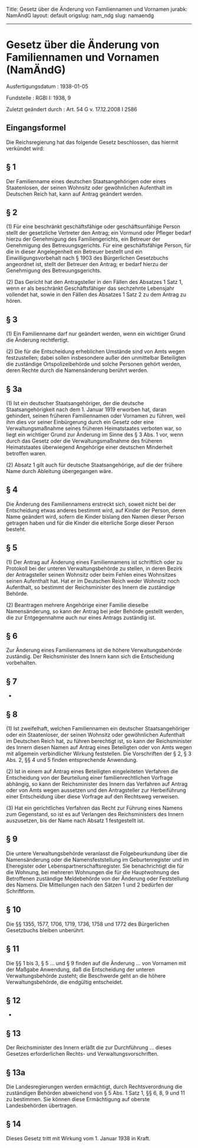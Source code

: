 Title: Gesetz über die Änderung von Familiennamen und Vornamen
jurabk: NamÄndG
layout: default
origslug: nam_ndg
slug: namaendg

---

# Gesetz über die Änderung von Familiennamen und Vornamen (NamÄndG)

Ausfertigungsdatum
:   1938-01-05

Fundstelle
:   RGBl I: 1938, 9

Zuletzt geändert durch
:   Art. 54 G v. 17.12.2008 I 2586


## Eingangsformel

Die Reichsregierung hat das folgende Gesetz beschlossen, das hiermit
verkündet wird:


## § 1

Der Familienname eines deutschen Staatsangehörigen oder eines
Staatenlosen, der seinen Wohnsitz oder gewöhnlichen Aufenthalt im
Deutschen Reich hat, kann auf Antrag geändert werden.


## § 2

(1) Für eine beschränkt geschäftsfähige oder geschäftsunfähige Person
stellt der gesetzliche Vertreter den Antrag; ein Vormund oder Pfleger
bedarf hierzu der Genehmigung des Familiengerichts, ein Betreuer der
Genehmigung des Betreuungsgerichts. Für eine geschäftsfähige Person,
für die in dieser Angelegenheit ein Betreuer bestellt und ein
Einwilligungsvorbehalt nach § 1903 des Bürgerlichen Gesetzbuchs
angeordnet ist, stellt der Betreuer den Antrag; er bedarf hierzu der
Genehmigung des Betreuungsgerichts.

(2) Das Gericht hat den Antragsteller in den Fällen des Absatzes 1
Satz 1, wenn er als beschränkt Geschäftsfähiger das sechzehnte
Lebensjahr vollendet hat, sowie in den Fällen des Absatzes 1 Satz 2 zu
dem Antrag zu hören.


## § 3

(1) Ein Familienname darf nur geändert werden, wenn ein wichtiger
Grund die Änderung rechtfertigt.

(2) Die für die Entscheidung erheblichen Umstände sind von Amts wegen
festzustellen; dabei sollen insbesondere außer den unmittelbar
Beteiligten die zuständige Ortspolizeibehörde und solche Personen
gehört werden, deren Rechte durch die Namensänderung berührt werden.


## § 3a

(1) Ist ein deutscher Staatsangehöriger, der die deutsche
Staatsangehörigkeit nach dem 1. Januar 1919 erworben hat, daran
gehindert, seinen früheren Familiennamen oder Vornamen zu führen, weil
ihm dies vor seiner Einbürgerung durch ein Gesetz oder eine
Verwaltungsmaßnahme seines früheren Heimatstaates verboten war, so
liegt ein wichtiger Grund zur Änderung im Sinne des § 3 Abs. 1 vor,
wenn durch das Gesetz oder die Verwaltungsmaßnahme des früheren
Heimatstaates überwiegend Angehörige einer deutschen Minderheit
betroffen waren.

(2) Absatz 1 gilt auch für deutsche Staatsangehörige, auf die der
frühere Name durch Ableitung übergegangen wäre.


## § 4

Die Änderung des Familiennamens erstreckt sich, soweit nicht bei der
Entscheidung etwas anderes bestimmt wird, auf Kinder der Person, deren
Name geändert wird, sofern die Kinder bislang den Namen dieser Person
getragen haben und für die Kinder die elterliche Sorge dieser Person
besteht.


## § 5

(1) Der Antrag auf Änderung eines Familiennamens ist schriftlich oder
zu Protokoll bei der unteren Verwaltungsbehörde zu stellen, in deren
Bezirk der Antragsteller seinen Wohnsitz oder beim Fehlen eines
Wohnsitzes seinen Aufenthalt hat. Hat er im Deutschen Reich weder
Wohnsitz noch Aufenthalt, so bestimmt der
Reichsminister des Innern              die zuständige Behörde.

(2) Beantragen mehrere Angehörige einer Familie dieselbe
Namensänderung, so kann der Antrag bei jeder Behörde gestellt werden,
die zur Entgegennahme auch nur eines Antrags zuständig ist.


## § 6

Zur Änderung eines Familiennamens ist die höhere Verwaltungsbehörde
zuständig. Der
Reichsminister des Innern              kann sich die Entscheidung
vorbehalten.


## § 7

-


## § 8

(1) Ist zweifelhaft, welchen Familiennamen ein deutscher
Staatsangehöriger oder ein Staatenloser, der seinen Wohnsitz oder
gewöhnlichen Aufenthalt im Deutschen Reich hat, zu führen berechtigt
ist, so kann der
Reichsminister des Innern              diesen Namen auf Antrag eines
Beteiligten oder von Amts wegen
mit allgemein verbindlicher Wirkung              feststellen. Die
Vorschriften der § 2, § 3 Abs. 2, §§ 4 und 5 finden entsprechende
Anwendung.

(2) Ist in einem auf Antrag eines Beteiligten eingeleiteten Verfahren
die Entscheidung von der Beurteilung einer familienrechtlichen
Vorfrage abhängig, so kann der
Reichsminister des Innern              das Verfahren auf Antrag oder
von Amts wegen aussetzen und den Antragsteller zur Herbeiführung einer
Entscheidung über diese Vorfrage auf den Rechtsweg verweisen.

(3) Hat ein gerichtliches Verfahren das Recht zur Führung eines Namens
zum Gegenstand, so ist es
auf Verlangen des Reichsministers des Innern              auszusetzen,
bis der Name nach Absatz 1 festgestellt ist.


## § 9

Die untere Verwaltungsbehörde veranlasst die Folgebeurkundung über die
Namensänderung oder die Namensfeststellung im Geburtenregister und im
Eheregister oder Lebenspartnerschaftsregister. Sie benachrichtigt die
für die Wohnung, bei mehreren Wohnungen die für die Hauptwohnung des
Betroffenen zuständige Meldebehörde von der Änderung oder Feststellung
des Namens. Die Mitteilungen nach den Sätzen 1 und 2 bedürfen der
Schriftform.


## § 10

Die §§ 1355,
1577,              1706, 1719, 1736,
1758              und 1772 des Bürgerlichen Gesetzbuchs bleiben
unberührt.


## § 11

Die §§ 1 bis 3, § 5 ... und § 9 finden auf die Änderung ... von
Vornamen mit der Maßgabe Anwendung, daß die Entscheidung der unteren
Verwaltungsbehörde zusteht;
die Beschwerde geht an die höhere Verwaltungsbehörde, die endgültig
entscheidet.


## § 12

-


## § 13

Der
Reichsminister des Innern              erläßt die zur Durchführung ...
dieses Gesetzes erforderlichen Rechts- und Verwaltungsvorschriften.


## § 13a

Die Landesregierungen werden ermächtigt, durch Rechtsverordnung die
zuständigen Behörden abweichend von § 5 Abs. 1 Satz 1, §§ 6, 8, 9 und
11 zu bestimmen. Sie können diese Ermächtigung auf oberste
Landesbehörden übertragen.


## § 14

Dieses Gesetz tritt mit Wirkung vom 1. Januar 1938 in Kraft.

